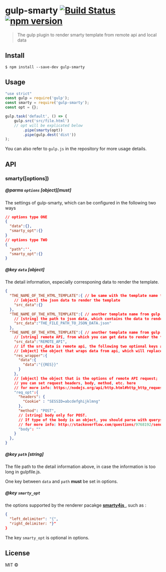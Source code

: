 # gulp-smarty [![Build Status](https://travis-ci.org/lemures-t/gulp-smarty.svg?branch=master)](https://travis-ci.org/lemures-t/gulp-smarty)[![npm version](https://badge.fury.io/js/gulp-smarty.svg)](https://badge.fury.io/js/gulp-smarty)

> The gulp plugin to render smarty template from remote api and local data

## Install

```
$ npm install --save-dev gulp-smarty
```

## Usage

```js
"use strict"
const gulp = require('gulp');
const smarty = require('gulp-smarty');
const opt = {};

gulp.task('default', () => {
	gulp.src('src/file.html')
    // opt will be explicated below
		.pipe(smarty(opt))
		.pipe(gulp.dest('dist'))
);
```

You can also refer to ```gulp.js``` in the repository for more usage details.



## API

### smarty([options])

##### @parms ```options``` [object]\[must]

The settings of gulp-smarty, which can be configured in the following two ways

```json
// options type ONE
{
  "data":{},
  "smarty_opt":{}
}
// options type TWO
{
  "path":'',
  "smarty_opt":{}
}
```



##### @key ```data``` [object]

The detail information, especially corresponing data to render the template.

```json
{
  "THE_NAME_OF_THE_HTML_TEMPLATE":{ // be same with the template name from gulp.src();
    // [object] the json data to render the template
    "src_data":{}
  },
  "THE_NAME_OF_THE_HTML_TEMPLATE":{ // another template name from gulp.src();
    // [string] the path to json data, which contains the data to render the template
    "src_data":"THE_FILE_PATH_TO_JSON_DATA.json"
  },
  "THE_NAME_OF_THE_HTML_TEMPLATE":{ // another template name from gulp.src();
    // [string] remote API, from which you can get data to render the template
    "src_data":"REMOTE_API",
    // if the src_data is remote api, the following two optional keys are supported;
    // [object] the object that wraps data from api, which will replace "{{RES}}"
	"res_wrapper":{
      "data":{
        "data":"{{RES}}"
      }
    },
    // [object] the object that is the options of remote API request;
    // you can set request headers, body, method, etc. here
    // for more info: https://nodejs.org/api/http.html#http_http_request_options_callback
    "req_opt":{
      "headers": {
        "Cookie" : "SESSID=abcdefghijklmng"
      },
      "method": "POST",
      // [string] body only for POST.
      // If type of the body is an object, you should parse with querystring.stringify() or JSON.stringify() according to your content-type
      // for more info: http://stackoverflow.com/questions/9768192/sending-data-through-post-request-from-a-node-js-server-to-a-node-js-server
      "body": ""
    }
  },
}
```

##### @key ```path``` [string]

The file path to the detail information above, in case the information is too long in gulpfile.js.

One key between ```data``` and ```path``` **must** be set in options.



##### @key ```smarty_opt```

the options supported by the renderer pacakge [**smarty4js** ](https://github.com/ecomfe/smarty4js), such as :

```json
{
  "left_delimiter": "{",
  "right_delimiter: "}"
}
```

The key ```smarty_opt``` is optional in options.




## License

MIT ©
